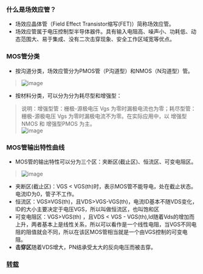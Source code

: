 ### 什么是场效应管？

- 场效应晶体管（Field Effect Transistor缩写(FET)）简称场效应管。
- 场效应管属于电压控制型半导体器件。具有输入电阻高、噪声小、功耗低、动态范围大、易于集成、没有二次击穿现象、安全工作区域宽等优点。

### MOS管分类

- 按沟道分类，场效应管分为PMOS管（P沟道型）和NMOS（N沟道型）管。
> ![image](https://github.com/user-attachments/assets/d583518e-b2a2-4f37-990c-e887bcd73129)
- 按材料分类，可以分为分为耗尽型和增强型：
> 说明：增强型管：栅极-源极电压 Vgs 为零时漏极电流也为零；耗尽型管：栅极-源极电压 Vgs 为零时漏极电流不为零。在实际应用中，以 增强型NMOS 和 增强型PMOS 为主。                        
> ![image](https://github.com/user-attachments/assets/5aea5b56-9649-4ca9-b900-84d9bf5ac853)

### MOS管输出特性曲线

- MOS管的输出特性可以分为三个区：夹断区(截止区)、恒流区、可变电阻区。
> ![image](https://github.com/user-attachments/assets/c4aab15b-0d4d-44c6-936c-7fe2bd11b3c6)
- 夹断区(截止区)：VGS < VGS(th)时，表示MOS管不能导电，处在截止状态。电流ID为0，管子不工作。
- 恒流区：VGS≥VGS(th)，且VDS>VGS-VGS(th)，电流ID基本不随VDS变化，ID的大小主要决定于电压VGS，所以叫做恒流区，也叫饱和区
- 可变电阻区：VGS>VGS(th) ，且VDS < VGS - VGS(th),Id随着Vds的增加而上升，两者基本上是线性关系，所以可以看作是一个线性电阻，当VGS不同电阻的阻值就会不同，所以在该区MOS管相当就是一个由VGS控制的可变电阻。
- **击穿区**随着VDS增大，PN结承受太大的反向电压而被击穿。































### [转载](https://bbs.huaweicloud.com/blogs/375339)
